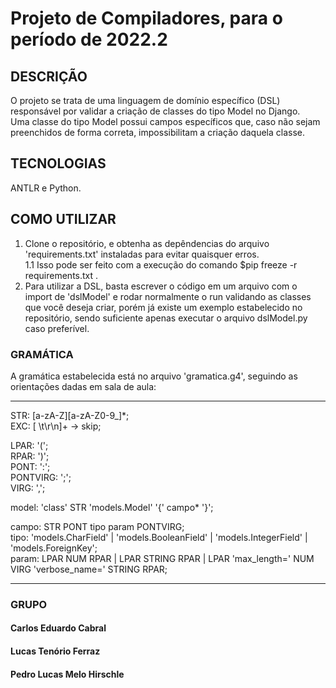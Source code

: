 # Projeto de Compiladores, para o período de 2022.2

## DESCRIÇÃO
O projeto se trata de uma linguagem de domínio específico (DSL) responsável por validar a criação de classes do tipo Model no Django.                              
Uma classe do tipo Model possui campos específicos que, caso não sejam preenchidos de forma correta, impossibilitam a criação daquela classe.                       

## TECNOLOGIAS
ANTLR e Python.

## COMO UTILIZAR
1. Clone o repositório, e obtenha as depêndencias do arquivo 'requirements.txt' instaladas para evitar quaisquer erros.       
1.1 Isso pode ser feito com a execução do comando $pip freeze -r requirements.txt  .      
2. Para utilizar a DSL, basta escrever o código em um arquivo com o import de 'dslModel' e rodar normalmente o run validando as classes que você deseja criar, porém já    existe um exemplo estabelecido no repositório, sendo suficiente apenas executar o arquivo dslModel.py caso preferível.      

### GRAMÁTICA
A gramática estabelecida está no arquivo 'gramatica.g4', seguindo as orientações dadas em sala de aula:        

--------------------------------------------------------------------------------------------------      
STR: [a-zA-Z][a-zA-Z0-9_]*;      
EXC: [ \t\r\n]+ -> skip;      
     
LPAR: '(';     
RPAR: ')';    
PONT: ':';    
PONTVIRG: ';';     
VIRG: ',';     
      
model: 'class' STR 'models.Model' '{' campo* '}';       
       
campo: STR PONT tipo param PONTVIRG;         
tipo: 'models.CharField'  | 'models.BooleanField' | 'models.IntegerField' | 'models.ForeignKey';       
param: LPAR NUM RPAR | LPAR STRING RPAR | LPAR 'max_length=' NUM VIRG 'verbose_name=' STRING RPAR;        

--------------------------------------------------------------------------------------------------
      
### GRUPO
#### Carlos Eduardo Cabral     
#### Lucas Tenório Ferraz     
#### Pedro Lucas Melo Hirschle      
